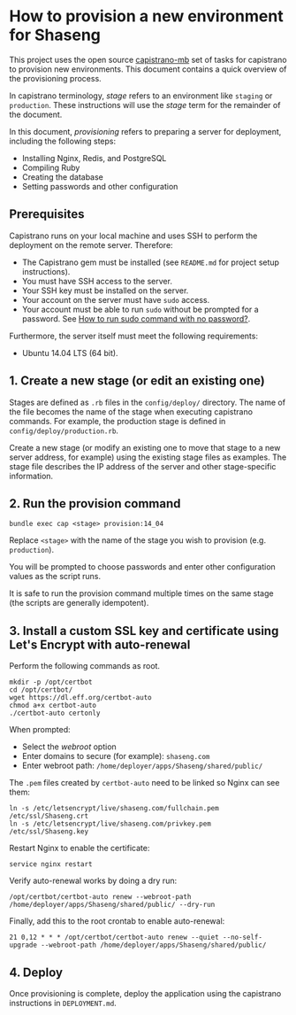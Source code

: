 # How to provision a new environment for Shaseng

This project uses the open source [capistrano-mb](https://github.com/mattbrictson/capistrano-mb) set of tasks for capistrano to provision new environments. This document contains a quick overview of the provisioning process.

In capistrano terminology, *stage* refers to an environment like `staging` or `production`. These instructions will use the *stage* term for the remainder of the document.

In this document, *provisioning* refers to preparing a server for deployment, including the following steps:

* Installing Nginx, Redis, and PostgreSQL
* Compiling Ruby
* Creating the database
* Setting passwords and other configuration


## Prerequisites

Capistrano runs on your local machine and uses SSH to perform the deployment on the remote server. Therefore:

* The Capistrano gem must be installed (see `README.md` for project setup instructions).
* You must have SSH access to the server.
* Your SSH key must be installed on the server.
* Your account on the server must have `sudo` access.
* Your account must be able to run `sudo` without be prompted for a password. See [How to run sudo command with no password?](http://askubuntu.com/questions/192050/how-to-run-sudo-command-with-no-password).

Furthermore, the server itself must meet the following requirements:

* Ubuntu 14.04 LTS (64 bit).


## 1. Create a new stage (or edit an existing one)

Stages are defined as `.rb` files in the `config/deploy/` directory. The name of the file becomes the name of the stage when executing capistrano commands. For example, the production stage is defined in `config/deploy/production.rb`.

Create a new stage (or modify an existing one to move that stage to a new server address, for example) using the existing stage files as examples. The stage file describes the IP address of the server and other stage-specific information.

## 2. Run the provision command

`bundle exec cap <stage> provision:14_04`

Replace `<stage>` with the name of the stage you wish to provision (e.g. `production`).

You will be prompted to choose passwords and enter other configuration values as the script runs.

It is safe to run the provision command multiple times on the same stage (the scripts are generally idempotent).

## 3. Install a custom SSL key and certificate using Let's Encrypt with auto-renewal

Perform the following commands as root.

```
mkdir -p /opt/certbot
cd /opt/certbot/
wget https://dl.eff.org/certbot-auto
chmod a+x certbot-auto
./certbot-auto certonly
```

When prompted:

* Select the *webroot* option
* Enter domains to secure (for example): `shaseng.com`
* Enter webroot path: `/home/deployer/apps/Shaseng/shared/public/`

The `.pem` files created by `certbot-auto` need to be linked so Nginx can see them:

```
ln -s /etc/letsencrypt/live/shaseng.com/fullchain.pem /etc/ssl/Shaseng.crt
ln -s /etc/letsencrypt/live/shaseng.com/privkey.pem /etc/ssl/Shaseng.key
```

Restart Nginx to enable the certificate:

```
service nginx restart
```

Verify auto-renewal works by doing a dry run:

```
/opt/certbot/certbot-auto renew --webroot-path /home/deployer/apps/Shaseng/shared/public/ --dry-run
```

Finally, add this to the root crontab to enable auto-renewal:

```
21 0,12 * * * /opt/certbot/certbot-auto renew --quiet --no-self-upgrade --webroot-path /home/deployer/apps/Shaseng/shared/public/
```

## 4. Deploy

Once provisioning is complete, deploy the application using the capistrano instructions in `DEPLOYMENT.md`.
